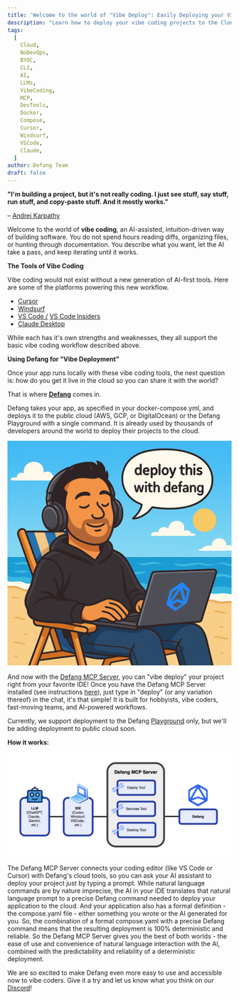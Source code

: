 ```yaml
---
title: 'Welcome to the world of "Vibe Deploy": Easily Deploying your Vibe Coding Projects to the Cloud with Defang'
description: "Learn how to deploy your vibe coding projects to the Cloud with Defang's new MCP Server"
tags:
  [
    Cloud,
    NoDevOps,
    BYOC,
    CLI,
    AI,
    LLMs,
    VibeCoding,
    MCP,
    DevTools,
    Docker,
    Compose,
    Cursor,
    Windsurf,
    VSCode,
    Claude,
  ]
author: Defang Team
draft: false
---
```


**"I'm building a project, but it's not really coding. I just see stuff, say stuff, run stuff, and copy-paste stuff. And it mostly works."**

– [Andrej Karpathy](https://x.com/karpathy/status/1886192184808149383)

Welcome to the world of **vibe coding**, an AI-assisted, intuition-driven way of building software. You do not spend hours reading diffs, organizing files, or hunting through documentation. You describe what you want, let the AI take a pass, and keep iterating until it works.

**The Tools of Vibe Coding**

Vibe coding would not exist without a new generation of AI-first tools. Here are some of the platforms powering this new workflow.

- [Cursor](https://cursor.com)
- [Windsurf](https://windsurf.com)
- [VS Code /](https://code.visualstudio.com/) [VS Code Insiders](https://code.visualstudio.com/insiders/)
- [Claude Desktop](https://claude.ai/download)

While each has it's own strengths and weaknesses, they all support the basic vibe coding workflow described above.

**Using Defang for "Vibe Deployment"**

Once your app runs locally with these vibe coding tools, the next question is: how do you get it live in the cloud so you can share it with the world?

That is where [**Defang**](https://defang.io/) comes in.

Defang takes your app, as specified in your docker-compose.yml, and deploys it to the public cloud (AWS, GCP, or DigitalOcean) or the Defang Playground with a single command. It is already used by thousands of developers around the world to deploy their projects to the cloud.

![Defang Vibe Deploy](/img/vibe-deploy/defang-vibe-deploy.png)

And now with the [Defang MCP Server](/docs/concepts/mcp), you can "vibe deploy" your project right from your favorite IDE! Once you have the Defang MCP Server installed (see instructions [here](/docs/concepts/mcp)), just type in "deploy" (or any variation thereof) in the chat, it's that simple! It is built for hobbyists, vibe coders, fast-moving teams, and AI-powered workflows.

Currently, we support deployment to the Defang [Playground](/docs/concepts/defang-playground) only, but we'll be adding deployment to public cloud soon.

**How it works:**

![Defang MCP Workflow](/img/vibe-deploy/defang-mcp-workflow.png)

The Defang MCP Server connects your coding editor (like VS Code or Cursor) with Defang's cloud tools, so you can ask your AI assistant to deploy your project just by typing a prompt. While natural language commands are by nature imprecise, the AI in your IDE translates that natural language prompt to a precise Defang command needed to deploy your application to the cloud. And your application also has a formal definition - the compose.yaml file - either something you wrote or the AI generated for you. So, the combination of a formal compose.yaml with a precise Defang command means that the resulting deployment is 100% deterministic and reliable. So the Defang MCP Server gives you the best of both worlds - the ease of use and convenience of natural language interaction with the AI, combined with the predictability and reliability of a deterministic deployment.

We are so excited to make Defang even more easy to use and accessible now to vibe coders. Give it a try and let us know what you think on our [Discord](http://s.defang.io/discord)!
